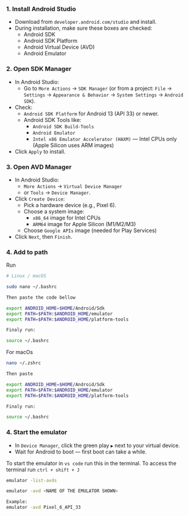 ### 1. Install Android Studio
- Download from `developer.android.com/studio` and install.
- During installation, make sure these boxes are checked:
    - Android SDK
    - Android SDK Platform
    - Android Virtual Device (AVD)
    - Android Emulator

### 2. Open SDK Manager
- In Android Studio:
    - Go to `More Actions` → `SDK Manager` (or from a project: `File` → `Settings` → `Appearance & Behavior` → `System Settings` → `Android SDK`).
- Check:
    - `Android SDK Platform` for Android 13 (API 33) or newer.
    - Android SDK Tools like:
        - `Android SDK Build-Tools`
        - `Android Emulator`
        - `Intel x86 Emulator Accelerator (HAXM)` — Intel CPUs only (Apple Silicon uses ARM images)
- Click `Apply` to install.

### 3. Open AVD Manager
- In Android Studio:
    - `More Actions` → `Virtual Device Manager`
    - or `Tools` → `Device Manager`.
- Click `Create Device`:
    - Pick a hardware device (e.g., Pixel 6).
    - Choose a system image:
        - `x86_64` image for Intel CPUs
        - `ARM64` image for Apple Silicon (M1/M2/M3)
    - Choose `Google APIs` image (needed for Play Services)
- Click `Next`, then `Finish`.
### 4. Add to path

Run
```bash
# Linux / macOS

sudo nano ~/.bashrc

Then paste the code bellow

export ANDROID_HOME=$HOME/Android/Sdk
export PATH=$PATH:$ANDROID_HOME/emulator
export PATH=$PATH:$ANDROID_HOME/platform-tools

Finaly run:

source ~/.bashrc
```

For macOs

```bash
nano ~/.zshrc

Then paste

export ANDROID_HOME=$HOME/Android/Sdk
export PATH=$PATH:$ANDROID_HOME/emulator
export PATH=$PATH:$ANDROID_HOME/platform-tools

Finaly run:

source ~/.bashrc

```

### 4. Start the emulator
- In `Device Manager`, click the green play `▶️` next to your virtual device.
- Wait for Android to boot — first boot can take a while.


To start the emulator in <code>vs code</code> run this in the terminal. To access the terminal run <code>ctrl + shift + J</code>

```bash
emulator -list-avds

emulator -avd <NAME OF THE EMULATOR SHOWN>

Example:
emulator -avd Pixel_6_API_33
```